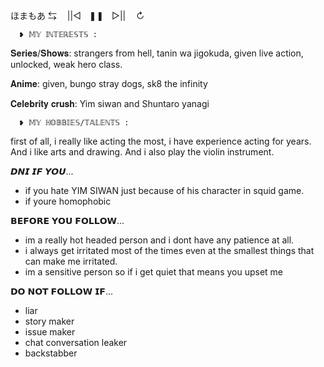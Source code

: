   ほまもあ   ⇆ㅤ ||◁ㅤ❚❚ㅤ▷||ㅤ ↻

      ❥︎ 𝕄𝕐 𝕀ℕ𝕋𝔼ℝ𝔼𝕊𝕋𝕊 :

𝐒𝐞𝐫𝐢𝐞𝐬/𝐒𝐡𝐨𝐰𝐬: strangers from hell, tanin wa jigokuda, given live action, unlocked, weak hero class.

𝐀𝐧𝐢𝐦𝐞: given, bungo stray dogs, sk8 the infinity

𝐂𝐞𝐥𝐞𝐛𝐫𝐢𝐭𝐲 𝐜𝐫𝐮𝐬𝐡: Yim siwan and Shuntaro yanagi

      ❥︎ 𝕄𝕐 ℍ𝕆𝔹𝔹𝕀𝔼𝕊/𝕋𝔸𝕃𝔼ℕ𝕋𝕊 :

 first of all, i really like acting the most, i have experience acting for years. And i like arts and drawing. And i also play the violin instrument.

𝘿𝙉𝙄 𝙄𝙁 𝙔𝙊𝙐...
- if you hate YIM SIWAN just because of his character in squid game.
- if youre homophobic

𝗕𝗘𝗙𝗢𝗥𝗘 𝗬𝗢𝗨 𝗙𝗢𝗟𝗟𝗢𝗪...
- im a really hot headed person and i dont have any patience at all.
- i always get irritated most of the times even at the smallest things that can make me irritated.
- im a sensitive person so if i get quiet that means you upset me

𝗗𝗢 𝗡𝗢𝗧 𝗙𝗢𝗟𝗟𝗢𝗪 𝗜𝗙...
- liar
- story maker
- issue maker
- chat conversation leaker
- backstabber

